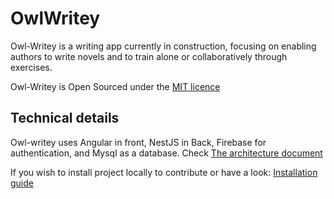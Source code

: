 # OwlWritey

Owl-Writey is a writing app currently in construction, focusing on enabling authors to write novels and to train alone or collaboratively through exercises.

Owl-Writey is Open Sourced under the [MIT licence](./LICENSE)


## Technical details

Owl-writey uses Angular in front, NestJS in Back, Firebase for authentication, and Mysql as a database. Check [The architecture document](./docs/architecture/Architecture.md)

If you wish to install project locally to contribute or have a look: [Installation guide](./INSTALL.md)

